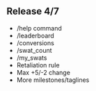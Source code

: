 ## Release 4/7
- /help command
- /leaderboard
- /conversions
- /swat_count <person>
- /my_swats
- Retaliation rule
- Max +5/-2 change
- More milestones/taglines
